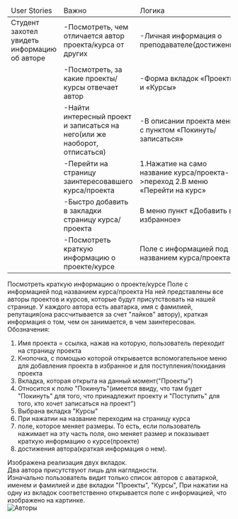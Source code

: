 <table>
  <thead>
    <td>User Stories</td>
    <td>Важно</td>
    <td>Логика</td>
  </thead>
<tbody>
 <tr>
 <td>
 Студент захотел увидеть информацию об авторе
 </td>
  <td>
  -Посмотреть, чем отличается автор проекта/курса от других
  </td>
  <td>
  -Личная информация о преподавателе(достижения)
  </td>
 </tr>
 <tr>
  <td>
  </td>
  <td>
  -Посмотреть, за какие проекты/курсы отвечает автор
  </td>
  <td>
  -Форма вкладок «Проекты» и «Курсы»
  </td>
 </tr>
 <tr>
  <td>
  </td>
  <td>
  -Найти интересный проект и записаться на него(или же наоборот, отписаться)
  </td>
  <td>
  -В описании проекта меню с пунктом «Покинуть/записаться»
  </td>
  </tr>
  <tr>
    <td>
    </td>
    <td>
    -Перейти на страницу заинтересовавшего курса/проекта
    </td>
    <td>
    1.Нажатие на само название курса/проекта->переход
    2.В меню «Перейти на курс»
    </td>
    </tr>
    <tr>
      <td>
      </td>
      <td>
      -Быстро добавить в закладки страницу курса/проекта
      </td>
      <td>
      В меню пункт «Добавить в избранное»
      </td>
     </tr>
    <tr>
      <td>
      </td>
      <td>
      -Посмотреть краткую информацию о проекте/курсе
      </td>
      <td>
      Поле с информацией под названием курса/проекта
      </td>
      </tr>
</tbody>

</table>
Посмотреть краткую информацию о проекте/курсе   
Поле с информацией под названием курса/проекта    
На ней представлены все авторы проектов и курсов, которые будут присутствовать на нашей странице.   
У каждого автора есть аватарка, имя с фамилией, репутация(она рассчитывается за счет "лайков" автору), краткая информация о том, чем он занимается, в чем заинтересован.      
Обозначения:    

1.   Имя проекта = ссылка, нажав на которую, пользователь переходит на страницу проекта    
2.   Кнопочка, с помощью которой открывается вспомогательное меню для добавления проекта в избранное и для поступления/покидания проекта   
3.   Вкладка, которая открыта на данный момент("Проекты")    
4.   Относится к полю "Покинуть"(имеется ввиду, что там будет "Покинуть" для того, что принадлежит проекту и "Поступить" для того, кто хочет записаться на проект")    
5.  Выбрана вкладка "Курсы"   
6.  При нажатии на название переходим на страницу курса    
7.  поле, которое меняет размеры. То есть, если пользователь нажимает на эту часть поля, оно меняет размер и показывает краткую информацию о курсе(проекте)    
8.  достижения автора(краткая информация о нем).  

Изображена реализация двух вкладок.   
Два автора присутствуют лишь для наглядности.   
Изначально пользователь видит только список авторов с аватаркой, именем и фамилией и две вкладки "Проекты", "Курсы", При нажатии на одну из вкладок соответственно открывается поле с информацией, что изображено на картинке.     
![Авторы](https://github.com/lanit-tercom-school/studit/blob/master/docs/authors/author.jpg "Авторы")

